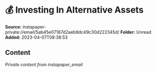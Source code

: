 # 💰 Investing In Alternative Assets

**Source:** instapaper-private://email/5ab45e07187d2aeb8dc49c30d222345d/
**Folder:** Unread
**Added:** 2023-04-07T08:38:53




## Content
*Private content from instapaper_email*
